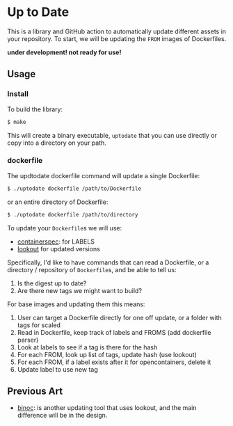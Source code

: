 # Up to Date

This is a library and GitHub action to automatically update different assets in your
repository. To start, we will be updating the `FROM` images of Dockerfiles.

**under development! not ready for use!**

## Usage

### Install

To build the library:

```bash
$ make
```

This will create a binary executable, `uptodate` that you can use directly or
copy into a directory on your path.

### dockerfile

The updtodate dockerfile command will update a single Dockerfile:

```bash
$ ./uptodate dockerfile /path/to/Dockerfile
```

or an entire directory of Dockerfile:

```bash
$ ./uptodate dockerfile /path/to/directory
```

To update your `Dockerfile`s we will use:

 - [containerspec](https://github.com/vsoch/containerspec): for LABELS
 - [lookout](https://github.com/alecbcs/lookout) for updated versions
 

Specifically, I'd like to have commands that can read a Dockerfile, or
a directory / repository of `Dockerfile`s, and be able to tell us:

1. Is the digest up to date?
2. Are there new tags we might want to build?

For base images and updating them this means:

1. User can target a Dockerfile directly for one off update, or a folder with tags for scaled
2. Read in Dockerfile, keep track of labels and FROMS (add dockerfile parser)
3. Look at labels to see if a tag is there for the hash
4. For each FROM, look up list of tags, update hash (use lookout)
5. For each FROM, if a label exists after it for opencontainers, delete it
6. Update label to use new tag


## Previous Art

 - [binoc](https://github.com/autumus/binoc): is another updating tool that uses lookout, and the main difference will be in the design.
